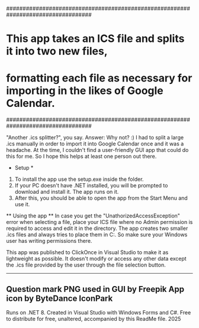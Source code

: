 ##################################################################################
# This app takes an ICS file and splits it into two new files, 
# formatting each file as necessary for importing in the likes of Google Calendar. 
##################################################################################

"Another .ics splitter?", you say.
Answer: Why not? :) I had to split a large .ics manually in order to import it into
Google Calendar once and it was a headache. At the time, I couldn't find a user-friendly
GUI app that could do this for me. So I hope this helps at least one person out there. 

* Setup *
1. To install the app use the setup.exe inside the folder.
2. If your PC doesn't have .NET installed, you will be prompted to download and install it. 
The app runs on it.
3. After this, you should be able to open the app from the Start Menu and use it.

** Using the app **
In case you get the "UnathorizedAccessException" error when selecting a file, 
place your ICS file where no Admin permission is required to access and edit it in the directory.
The app creates two smaller .ics files and always tries to place them in C:\. 
So make sure your Windows user has writing permissions there.

This app was published to ClickOnce in Visual Studio to make it as lightweight as possible.
It doesn't modify or access any other data except the .ics file provided by the user 
through the file selection button.

-------------------------------------------------
Question mark PNG used in GUI by Freepik
App icon by ByteDance IconPark
-------------------------------------------------

Runs on .NET 8. Created in Visual Studio with Windows Forms and C#.
Free to distribute for free, unaltered, accompanied by this ReadMe file.
2025